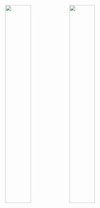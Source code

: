 <image src="https://s2.booth.pm/14387c17-7baa-40da-a7a0-96b004d72619/i/3564947/0f02c1aa-bff9-4022-b1c2-18533267a93f_base_resized.jpg" width="40%" alt=""><image src="https://s2.booth.pm/14387c17-7baa-40da-a7a0-96b004d72619/i/3564947/1c971697-d4d8-4474-99b2-c343ff5b2f21_base_resized.jpg" width="40%" alt="">
